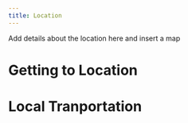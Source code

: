 ```yaml
---
title: Location
---
```


Add details about the location here and insert a map

# Getting to Location

# Local Tranportation
